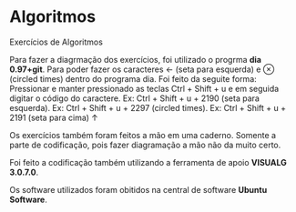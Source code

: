 # Algoritmos
 Exercícios de Algoritmos
 
 Para fazer a diagrmação dos exercícios, foi utilizado o progrma **dia 0.97+git**.
 Para poder fazer os caracteres ← (seta para esquerda) e ⊗ (circled times) dentro do programa dia. Foi feito da seguite forma: Pressionar e manter pressionado as teclas Ctrl + Shift + u e em seguida digitar o código do caractere.
 Ex: Ctrl + Shift + u + 2190 (seta para esquerda).
 Ex: Ctrl + Shift + u + 2297 (circled times).
 Ex: Ctrl + Shift + u + 2191 (seta para cima) ↑
 
 
 Os exercícios também foram feitos a mão em uma caderno. Somente a parte de codificação, pois fazer diagramação a mão não da muito certo.
 
 Foi feito a codificação também utilizando a ferramenta de apoio **VISUALG 3.0.7.0**.
 
 Os software utilizados foram obitidos na central de software **Ubuntu Software**.


